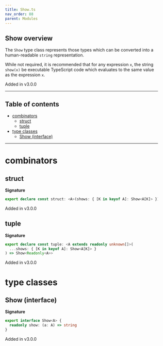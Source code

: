 ```yaml
---
title: Show.ts
nav_order: 88
parent: Modules
---
```


## Show overview

The `Show` type class represents those types which can be converted into
a human-readable `string` representation.

While not required, it is recommended that for any expression `x`, the
string `show(x)` be executable TypeScript code which evaluates to the same
value as the expression `x`.

Added in v3.0.0

---

<h2 class="text-delta">Table of contents</h2>

- [combinators](#combinators)
  - [struct](#struct)
  - [tuple](#tuple)
- [type classes](#type-classes)
  - [Show (interface)](#show-interface)

---

# combinators

## struct

**Signature**

```ts
export declare const struct: <A>(shows: { [K in keyof A]: Show<A[K]> }) => Show<{ readonly [K in keyof A]: A[K] }>
```

Added in v3.0.0

## tuple

**Signature**

```ts
export declare const tuple: <A extends readonly unknown[]>(
  ...shows: { [K in keyof A]: Show<A[K]> }
) => Show<Readonly<A>>
```

Added in v3.0.0

# type classes

## Show (interface)

**Signature**

```ts
export interface Show<A> {
  readonly show: (a: A) => string
}
```

Added in v3.0.0
